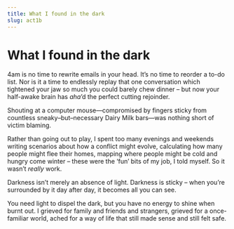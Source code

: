 ```yaml
---
title: What I found in the dark  
slug: act1b  
---
```

# What I found in the dark

4am is no time to rewrite emails in your head. It’s no time to reorder a to-do list. Nor is it a time to endlessly replay that one conversation which tightened your jaw so much you could barely chew dinner – but now your half-awake brain has *aha*’d the perfect cutting rejoinder.

Shouting at a computer mouse—compromised by fingers sticky from countless sneaky–but–necessary Dairy Milk bars—was nothing short of victim blaming.

Rather than going out to play, I spent too many evenings and weekends writing scenarios about how a conflict might evolve, calculating how many people might flee their homes, mapping where people might be cold and hungry come winter – these were the ‘fun’ bits of my job, I told myself. So it wasn’t *really* work.

Darkness isn’t merely an absence of light. Darkness is sticky – when you’re surrounded by it day after day, it becomes all you can see.

You need light to dispel the dark, but you have no energy to shine when burnt out. I grieved for family and friends and strangers, grieved for a once-familiar world, ached for a way of life that still made sense and still felt safe.

